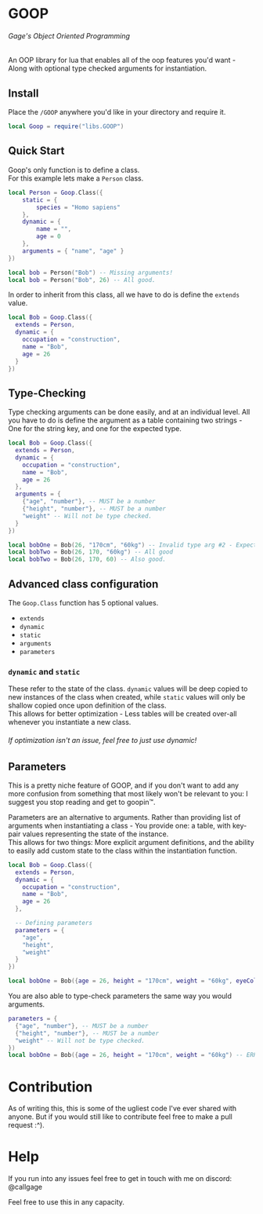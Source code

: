 # GOOP
###### Gage's Object Oriented Programming
An OOP library for lua that enables all of the oop features you'd want - Along with optional type checked arguments for instantiation.

## Install
Place the `/GOOP` anywhere you'd like in your directory and require it.
```Lua
local Goop = require("libs.GOOP")
```

## Quick Start
Goop's only function is to define a class.  
For this example lets make a `Person` class.

```Lua
local Person = Goop.Class({
    static = {
        species = "Homo sapiens"
    },
    dynamic = {
        name = "",
        age = 0
    },
    arguments = { "name", "age" }
})

local bob = Person("Bob") -- Missing arguments!
local bob = Person("Bob", 26) -- All good.
```

In order to inherit from this class, all we have to do is define the `extends` value.

```Lua
local Bob = Goop.Class({
  extends = Person,
  dynamic = {
    occupation = "construction",
    name = "Bob",
    age = 26
  }
})
```

## Type-Checking
Type checking arguments can be done easily, and at an individual level. All you have to do is define the argument as a table containing two strings - One for the string key, and one for the expected type.
```Lua
local Bob = Goop.Class({
  extends = Person,
  dynamic = {
    occupation = "construction",
    name = "Bob",
    age = 26
  },
  arguments = {
    {"age", "number"}, -- MUST be a number
    {"height", "number"}, -- MUST be a number
    "weight" -- Will not be type checked.
  }
})

local bobOne = Bob(26, "170cm", "60kg") -- Invalid type arg #2 - Expected number. Received string.
local bobTwo = Bob(26, 170, "60kg") -- All good
local bobTwo = Bob(26, 170, 60) -- Also good.
```

## Advanced class configuration
The `Goop.Class` function has 5 optional values.
* `extends`
* `dynamic`
* `static`
* `arguments`
* `parameters`

### `dynamic` and `static`
These refer to the state of the class. `dynamic` values will be deep copied to new instances of the class when created, while `static` values will only be shallow copied once upon definition of the class.  
This allows for better optimization - Less tables will be created over-all whenever you instantiate a new class.  
###### If optimization isn't an issue, feel free to just use dynamic!

## Parameters
This is a pretty niche feature of GOOP, and if you don't want to add any more confusion from something that most likely won't be relevant to you: I suggest you stop reading and get to goopin™.  
  
Parameters are an alternative to arguments. Rather than providing list of arguments when instantiating a class - You provide one: a table, with key-pair values representing the state of the instance.  
This allows for two things: More explicit argument definitions, and the ability to easily add custom state to the class within the instantiation function.

```Lua
local Bob = Goop.Class({
  extends = Person,
  dynamic = {
    occupation = "construction",
    name = "Bob",
    age = 26
  },

  -- Defining parameters
  parameters = {
    "age",
    "height",
    "weight"
  }
})

local bobOne = Bob({age = 26, height = "170cm", weight = "60kg", eyeColor = "blue", hairColor = "black"})
```

You are also able to type-check parameters the same way you would arguments.

```Lua
parameters = {
  {"age", "number"}, -- MUST be a number
  {"height", "number"}, -- MUST be a number
  "weight" -- Will not be type checked.
})
local bobOne = Bob({age = 26, height = "170cm", weight = "60kg") -- ERROR: Invalid parameter type "height". Expected "number", received "string". 
```

# Contribution
As of writing this, this is some of the ugliest code I've ever shared with anyone. But if you would still like to contribute feel free to make a pull request :^).
  
# Help
If you run into any issues feel free to get in touch with me on discord: @callgage  

Feel free to use this in any capacity.
